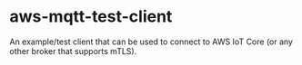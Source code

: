 # aws-mqtt-test-client

An example/test client that can be used to connect to AWS IoT Core (or any other broker that supports mTLS).

